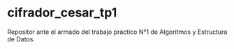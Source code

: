 # cifrador_cesar_tp1
Repositor ante el armado del trabajo práctico N°1 de Algoritmos y Estructura de Datos. 

